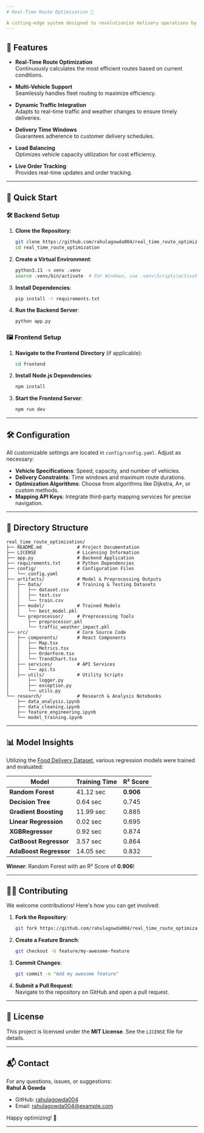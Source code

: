 ```yaml
---
# Real-Time Route Optimization 🚚

A cutting-edge system designed to revolutionize delivery operations by optimizing routes in real-time, accounting for traffic, delivery constraints, and dynamic conditions.
---
```


## 🌟 Features

- **Real-Time Route Optimization**  
  Continuously calculates the most efficient routes based on current conditions.

- **Multi-Vehicle Support**  
  Seamlessly handles fleet routing to maximize efficiency.

- **Dynamic Traffic Integration**  
  Adapts to real-time traffic and weather changes to ensure timely deliveries.

- **Delivery Time Windows**  
  Guarantees adherence to customer delivery schedules.

- **Load Balancing**  
  Optimizes vehicle capacity utilization for cost efficiency.

- **Live Order Tracking**  
  Provides real-time updates and order tracking.

---

## 🚀 Quick Start

### 🛠 Backend Setup

1. **Clone the Repository**:

   ```bash
   git clone https://github.com/rahulagowda004/real_time_route_optimization.git
   cd real_time_route_optimization
   ```

2. **Create a Virtual Environment**:

   ```bash
   python3.11 -m venv .venv
   source .venv/bin/activate  # For Windows, use .venv\Scripts\activate
   ```

3. **Install Dependencies**:

   ```bash
   pip install -r requirements.txt
   ```

4. **Run the Backend Server**:
   ```bash
   python app.py
   ```

### 🖼 Frontend Setup

1. **Navigate to the Frontend Directory** (if applicable):

   ```bash
   cd frontend
   ```

2. **Install Node.js Dependencies**:

   ```bash
   npm install
   ```

3. **Start the Frontend Server**:
   ```bash
   npm run dev
   ```

---

## 🛠 Configuration

All customizable settings are located in `config/config.yaml`. Adjust as necessary:

- **Vehicle Specifications**: Speed, capacity, and number of vehicles.
- **Delivery Constraints**: Time windows and maximum route durations.
- **Optimization Algorithms**: Choose from algorithms like Dijkstra, A\*, or custom methods.
- **Mapping API Keys**: Integrate third-party mapping services for precise navigation.

---

## 📂 Directory Structure

```
real_time_route_optimization/
├── README.md             # Project Documentation
├── LICENSE               # Licensing Information
├── app.py                # Backend Application
├── requirements.txt      # Python Dependencies
├── config/               # Configuration Files
│   └── config.yaml
├── artifacts/            # Model & Preprocessing Outputs
│   ├── Data/             # Training & Testing Datasets
│   │   ├── dataset.csv
│   │   ├── test.csv
│   │   └── train.csv
│   ├── model/            # Trained Models
│   │   └── best_model.pkl
│   └── preprocessor/     # Preprocessing Tools
│       ├── preprocessor.pkl
│       └── traffic_weather_impact.pkl
├── src/                  # Core Source Code
│   ├── components/       # React Components
│   │   ├── Map.tsx
│   │   ├── Metrics.tsx
│   │   ├── OrderForm.tsx
│   │   └── TrendChart.tsx
│   ├── services/         # API Services
│   │   └── api.ts
│   ├── utils/            # Utility Scripts
│       ├── logger.py
│       ├── exception.py
│       └── utils.py
└── research/             # Research & Analysis Notebooks
    ├── data_analysis.ipynb
    ├── data_cleaning.ipynb
    ├── feature_engineering.ipynb
    └── model_training.ipynb
```

---

## 📊 Model Insights

Utilizing the [Food Delivery Dataset](https://www.kaggle.com/datasets/gauravmalik26/food-delivery-dataset/code), various regression models were trained and evaluated:

| Model                  | Training Time | R² Score  |
| ---------------------- | ------------- | --------- |
| **Random Forest**      | 41.12 sec     | **0.906** |
| **Decision Tree**      | 0.64 sec      | 0.745     |
| **Gradient Boosting**  | 11.99 sec     | 0.885     |
| **Linear Regression**  | 0.02 sec      | 0.695     |
| **XGBRegressor**       | 0.92 sec      | 0.874     |
| **CatBoost Regressor** | 3.57 sec      | 0.864     |
| **AdaBoost Regressor** | 14.05 sec     | 0.832     |

**Winner**: Random Forest with an R² Score of **0.906**!

---

## 🧑‍💻 Contributing

We welcome contributions! Here's how you can get involved:

1. **Fork the Repository**:

   ```bash
   git fork https://github.com/rahulagowda004/real_time_route_optimization
   ```

2. **Create a Feature Branch**:

   ```bash
   git checkout -b feature/my-awesome-feature
   ```

3. **Commit Changes**:

   ```bash
   git commit -m "Add my awesome feature"
   ```

4. **Submit a Pull Request**:  
   Navigate to the repository on GitHub and open a pull request.

---

## 📄 License

This project is licensed under the **MIT License**. See the `LICENSE` file for details.

---

## 📬 Contact

For any questions, issues, or suggestions:  
**Rahul A Gowda**

- GitHub: [rahulagowda004](https://github.com/rahulagowda004)
- Email: [rahulagowda004@example.com](mailto:rahulagowda004@example.com)

Happy optimizing! 🚀

---
